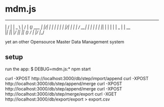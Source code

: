 # mdm.js

 __  __   ____    __  __         _       
|  \/  | |  _ \  |  \/  |       (_)  ___ 
| |\/| | | | | | | |\/| |       | | / __|
| |  | | | |_| | | |  | |  _    | | \__ \
|_|  |_| |____/  |_|  |_| (_)  _/ | |___/
                              |__/       

yet an other Opensource Master Data Management system 

## setup

   run the app:
     $ DEBUG=mdm.js:* npm start


curl -XPOST http://localhost:3000/db/step/import/append
curl -XPOST http://localhost:3000/db/step/append/merge
curl -XPOST http://localhost:3000/db/step/append/merge
curl -XPOST http://localhost:3000/db/step/merge/export
curl -XGET  http://localhost:3000/db/export/export > export.csv

